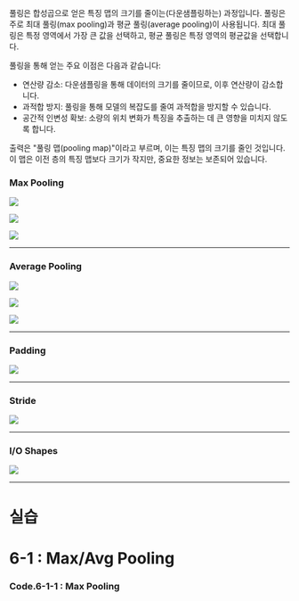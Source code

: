 
풀링은 합성곱으로 얻은 특징 맵의 크기를 줄이는(다운샘플링하는) 과정입니다. 풀링은 주로 최대 풀링(max pooling)과 평균 풀링(average pooling)이 사용됩니다. 최대 풀링은 특정 영역에서 가장 큰 값을 선택하고, 평균 풀링은 특정 영역의 평균값을 선택합니다.

풀링을 통해 얻는 주요 이점은 다음과 같습니다:

- 연산량 감소: 다운샘플링을 통해 데이터의 크기를 줄이므로, 이후 연산량이 감소합니다.
- 과적합 방지: 풀링을 통해 모델의 복잡도를 줄여 과적합을 방지할 수 있습니다.
- 공간적 인변성 확보: 소량의 위치 변화가 특징을 추출하는 데 큰 영향을 미치지 않도록 합니다.

출력은 "풀링 맵(pooling map)"이라고 부르며, 이는 특징 맵의 크기를 줄인 것입니다. 이 맵은 이전 층의 특징 맵보다 크기가 작지만, 중요한 정보는 보존되어 있습니다.



### Max Pooling
![](../../Data/6.이론_Pooling_Layer/1.Pooling_Layer.png)

![](../../Data/6.이론_Pooling_Layer/3.Pooling_Layer.png)

![](../../Data/6.이론_Pooling_Layer/4.Pooling_Layer.png)




---
### Average Pooling
![](../../Data/6.이론_Pooling_Layer/2.Pooling_Layer.png)

![](../../Data/6.이론_Pooling_Layer/5.Pooling_Layer.png)

![](../../Data/6.이론_Pooling_Layer/6.Pooling_Layer.png)



---

### Padding

![](../../Data/6.이론_Pooling_Layer/7.Pooling_Layer.png)


---

### Stride

![](../../Data/6.이론_Pooling_Layer/8.Pooling_Layer.png)



---
### I/O Shapes
![](../../Data/6.이론_Pooling_Layer/9.Pooling_Layer.png)





---
# 실습


# 6-1 : Max/Avg Pooling

### Code.6-1-1 : Max Pooling
``` python

```

